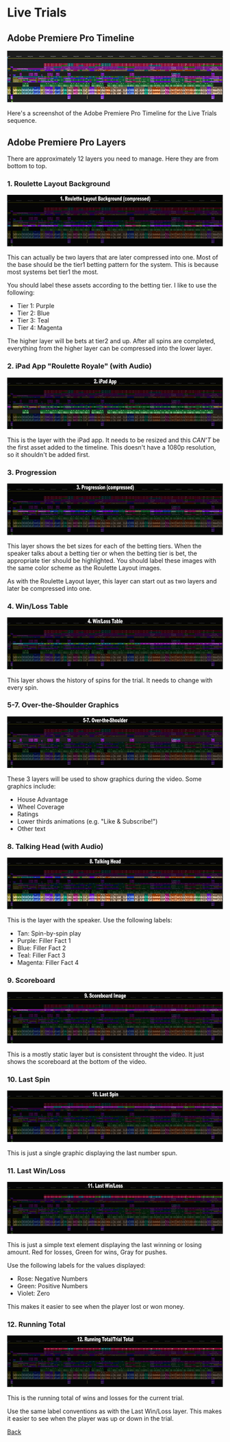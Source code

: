 # Live Trials

## Adobe Premiere Pro Timeline

![Cold Open](img/Seq-02-990-timeline.png)

Here's a screenshot of the Adobe Premiere Pro Timeline for the Live Trials sequence.

## Adobe Premiere Pro Layers

There are approximately 12 layers you need to manage. Here they are from bottom to top.

### 1. Roulette Layout Background

![Roulette Layout](img/Seq-02-010-roulette-layout.png)

This can actually be two layers that are later compressed into one. Most of the base should
be the tier1 betting pattern for the system. This is because most systems bet tier1 the
most.

You should label these assets according to the betting tier. I like to use the following:

* Tier 1: Purple
* Tier 2: Blue
* Tier 3: Teal
* Tier 4: Magenta

The higher layer will be bets at tier2 and up. After all spins are completed, everything
from the higher layer can be compressed into the lower layer.

### 2. iPad App "Roulette Royale" (with Audio)

![iPad App](img/Seq-02-020-ipad-app.png)

This is the layer with the iPad app. It needs to be resized and this *CAN'T* be the first
asset added to the timeline. This doesn't have a 1080p resolution, so it shouldn't be
added first.

### 3. Progression

![iPad App](img/Seq-02-030-progression.png)

This layer shows the bet sizes for each of the betting tiers. When the speaker talks about
a betting tier or when the betting tier is bet, the appropriate tier should be highlighted.
You should label these images with the same color scheme as the Roulette Layout images.

As with the Roulette Layout layer, this layer can start out as two layers and later be
compressed into one.

### 4. Win/Loss Table

![Win/Loss Table](img/Seq-02-040-win-loss-table.png)

This layer shows the history of spins for the trial. It needs to change with every spin.

### 5-7. Over-the-Shoulder Graphics

![Over-the-Shoulder Graphics](img/Seq-02-050-over-the-shoulder.png)

These 3 layers will be used to show graphics during the video. Some graphics include:

* House Advantage
* Wheel Coverage
* Ratings
* Lower thirds animations (e.g. "Like & Subscribe!")
* Other text

### 8. Talking Head (with Audio)

![Talking Head](img/Seq-02-080-talking-head.png)

This is the layer with the speaker. Use the following labels:

* Tan: Spin-by-spin play
* Purple: Filler Fact 1
* Blue: Filler Fact 2
* Teal: Filler Fact 3
* Magenta: Filler Fact 4

### 9. Scoreboard

![Scoreboard](img/Seq-02-090-scoreboard.png)

This is a mostly static layer but is consistent throught the video. It just shows the
scoreboard at the bottom of the video.

### 10. Last Spin

![Last Spin](img/Seq-02-100-last-spin.png)

This is just a single graphic displaying the last number spun.

### 11. Last Win/Loss

![Last Win/Loss](img/Seq-02-110-last-win-loss.png)

This is just a simple text element displaying the last winning or losing amount. Red for losses, Green for wins, Gray for pushes.

Use the following labels for the values displayed:

* Rose: Negative Numbers
* Green: Positive Numbers
* Violet: Zero

This makes it easier to see when the player lost or won money.

### 12. Running Total

![Trial Total](img/Seq-02-120-trial-total.png)

This is the running total of wins and losses for the current trial.

Use the same label conventions as with the Last Win/Loss layer. This makes it easier to see when
the player was up or down in the trial.

[Back](./)
